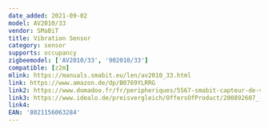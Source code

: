 ```yaml
---
date_added: 2021-09-02
model: AV2010/33
vendor: SMaBiT
title: Vibration Sensor
category: sensor
supports: occupancy
zigbeemodel: ['AV2010/33', '902010/33']
compatible: [z2m]
mlink: https://manuals.smabit.eu/len/av2010_33.html
link: https://www.amazon.de/dp/B0769YLRRG
link2: https://www.domadoo.fr/fr/peripheriques/5567-smabit-capteur-de-vibrations-zigbee-8021156063284.html
link3: https://www.idealo.de/preisvergleich/OffersOfProduct/200892607_-smabit-zigbee-av2010-33-erschuetterungssensor-bitron.html
link4:
EAN: '8021156063284' 
---
```


